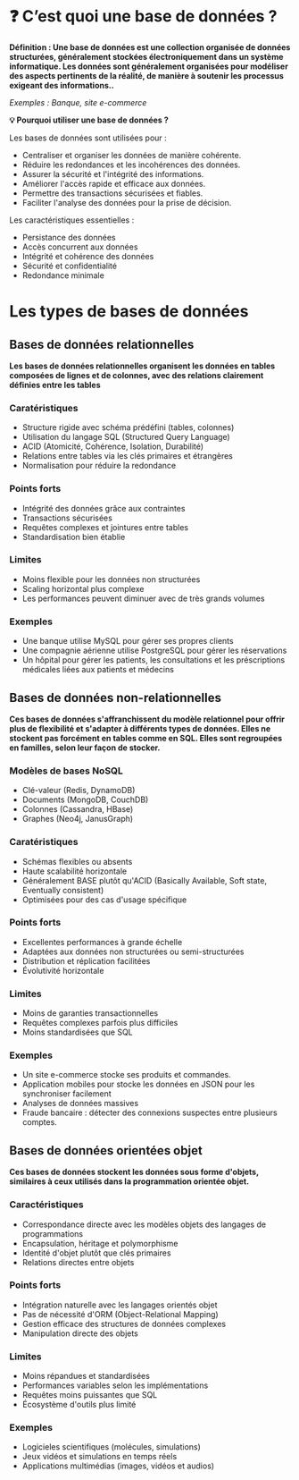 # ❓ C’est quoi une base de données ?

**Définition : Une base de données est une collection organisée de données structurées, généralement stockées électroniquement dans un système informatique. Les données sont généralement organisées pour modéliser des aspects pertinents de la réalité, de manière à soutenir les processus exigeant des informations..** 

*Exemples : Banque, site e-commerce*

**💡 Pourquoi utiliser une base de données ?**

Les bases de données sont utilisées pour :

- Centraliser et organiser les données de manière cohérente.
- Réduire les redondances et les incohérences des données.
- Assurer la sécurité et l'intégrité des informations.
- Améliorer l'accès rapide et efficace aux données.
- Permettre des transactions sécurisées et fiables.
- Faciliter l'analyse des données pour la prise de décision.

Les caractéristiques essentielles :
- Persistance des données
- Accès concurrent aux données
- Intégrité et cohérence des données
- Sécurité et confidentialité
- Redondance minimale

# Les types de bases de données  

## Bases de données relationnelles 

**Les bases de données relationnelles organisent les données en tables composées de lignes et de colonnes, avec des relations clairement définies entre les tables**

### Caratéristiques 
- Structure rigide avec schéma prédéfini (tables, colonnes)
- Utilisation du langage SQL (Structured Query Language)
- ACID (Atomicité, Cohérence, Isolation, Durabilité)
- Relations entre tables via les clés primaires et étrangères
- Normalisation pour réduire la redondance  


### Points forts 
- Intégrité des données grâce aux contraintes
- Transactions sécurisées
- Requêtes complexes et jointures entre tables
- Standardisation bien établie  

### Limites  
- Moins flexible pour les données non structurées
- Scaling horizontal plus complexe
- Les performances peuvent diminuer avec de très grands volumes

### Exemples  
- Une banque utilise MySQL pour gérer ses propres clients  
- Une compagnie aérienne utilise PostgreSQL pour gérer les réservations
- Un hôpital pour gérer les patients, les consultations et les préscriptions médicales liées aux patients et médecins  


## Bases de données non-relationnelles 

**Ces bases de données s'affranchissent du modèle relationnel pour offrir plus de flexibilité et s'adapter à différents types de données. Elles ne stockent pas forcément en tables comme en SQL. Elles sont regroupées en familles, selon leur façon de stocker.**   

### Modèles de bases NoSQL
- Clé-valeur (Redis, DynamoDB)
- Documents (MongoDB, CouchDB)
- Colonnes (Cassandra, HBase)
- Graphes (Neo4j, JanusGraph)  


### Caratéristiques 
- Schémas flexibles ou absents
- Haute scalabilité horizontale
- Généralement BASE plutôt qu'ACID (Basically Available, Soft state, Eventually consistent)
- Optimisées pour des cas d'usage spécifique  

### Points forts  

- Excellentes performances à grande échelle
- Adaptées aux données non structurées ou semi-structurées
- Distribution et réplication facilitées
- Évolutivité horizontale  

### Limites 
- Moins de garanties transactionnelles
- Requêtes complexes parfois plus difficiles
- Moins standardisées que SQL


### Exemples
- Un site e-commerce stocke ses produits et commandes. 
- Application mobiles pour stocke les données en JSON pour les synchroniser facilement
- Analyses de données massives
- Fraude bancaire : détecter des connexions suspectes entre plusieurs comptes.  


## Bases de données orientées objet

**Ces bases de données stockent les données sous forme d'objets, similaires à ceux utilisés dans la programmation orientée objet.**  


### Caractéristiques 
- Correspondance directe avec les modèles objets des langages de programmations
- Encapsulation, héritage et polymorphisme
- Identité d'objet plutôt que clés primaires
- Relations directes entre objets  
  
### Points forts 
- Intégration naturelle avec les langages orientés objet
- Pas de nécessité d'ORM (Object-Relational Mapping)
- Gestion efficace des structures de données complexes
- Manipulation directe des objets  


### Limites 
- Moins répandues et standardisées
- Performances variables selon les implémentations
- Requêtes moins puissantes que SQL
- Écosystème d'outils plus limité  

### Exemples 
- Logicieles scientifiques (molécules, simulations)
- Jeux vidéos et simulations en temps réels 
- Applications multimédias (images, vidéos et audios)



